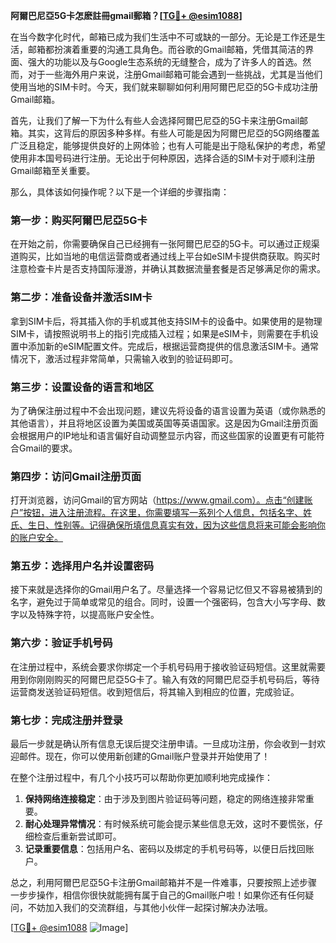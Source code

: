 **阿爾巴尼亞5G卡怎麽註冊gmail郵箱？[[TG💪+ @esim1088](https://t.me/s/esim1088)]**

在当今数字化时代，邮箱已成为我们生活中不可或缺的一部分。无论是工作还是生活，邮箱都扮演着重要的沟通工具角色。而谷歌的Gmail邮箱，凭借其简洁的界面、强大的功能以及与Google生态系统的无缝整合，成为了许多人的首选。然而，对于一些海外用户来说，注册Gmail邮箱可能会遇到一些挑战，尤其是当他们使用当地的SIM卡时。今天，我们就来聊聊如何利用阿爾巴尼亞的5G卡成功注册Gmail邮箱。

首先，让我们了解一下为什么有些人会选择阿爾巴尼亞的5G卡来注册Gmail邮箱。其实，这背后的原因多种多样。有些人可能是因为阿爾巴尼亞的5G网络覆盖广泛且稳定，能够提供良好的上网体验；也有人可能是出于隐私保护的考虑，希望使用非本国号码进行注册。无论出于何种原因，选择合适的SIM卡对于顺利注册Gmail邮箱至关重要。

那么，具体该如何操作呢？以下是一个详细的步骤指南：

### 第一步：购买阿爾巴尼亞5G卡

在开始之前，你需要确保自己已经拥有一张阿爾巴尼亞的5G卡。可以通过正规渠道购买，比如当地的电信运营商或者通过线上平台如eSIM卡提供商获取。购买时注意检查卡片是否支持国际漫游，并确认其数据流量套餐是否足够满足你的需求。

### 第二步：准备设备并激活SIM卡

拿到SIM卡后，将其插入你的手机或其他支持SIM卡的设备中。如果使用的是物理SIM卡，请按照说明书上的指引完成插入过程；如果是eSIM卡，则需要在手机设置中添加新的eSIM配置文件。完成后，根据运营商提供的信息激活SIM卡。通常情况下，激活过程非常简单，只需输入收到的验证码即可。

### 第三步：设置设备的语言和地区

为了确保注册过程中不会出现问题，建议先将设备的语言设置为英语（或你熟悉的其他语言），并且将地区设置为美国或英国等英语国家。这是因为Gmail注册页面会根据用户的IP地址和语言偏好自动调整显示内容，而这些国家的设置更有可能符合Gmail的要求。

### 第四步：访问Gmail注册页面

打开浏览器，访问Gmail的官方网站（https://www.gmail.com）。点击“创建账户”按钮，进入注册流程。在这里，你需要填写一系列个人信息，包括名字、姓氏、生日、性别等。记得确保所填信息真实有效，因为这些信息将来可能会影响你的账户安全。

### 第五步：选择用户名并设置密码

接下来就是选择你的Gmail用户名了。尽量选择一个容易记忆但又不容易被猜到的名字，避免过于简单或常见的组合。同时，设置一个强密码，包含大小写字母、数字以及特殊字符，以提高账户安全性。

### 第六步：验证手机号码

在注册过程中，系统会要求你绑定一个手机号码用于接收验证码短信。这里就需要用到你刚刚购买的阿爾巴尼亞5G卡了。输入有效的阿爾巴尼亞手机号码后，等待运营商发送验证码短信。收到短信后，将其输入到相应的位置，完成验证。

### 第七步：完成注册并登录

最后一步就是确认所有信息无误后提交注册申请。一旦成功注册，你会收到一封欢迎邮件。现在，你可以使用新创建的Gmail账户登录并开始使用了！

在整个注册过程中，有几个小技巧可以帮助你更加顺利地完成操作：

1. **保持网络连接稳定**：由于涉及到图片验证码等问题，稳定的网络连接非常重要。
2. **耐心处理异常情况**：有时候系统可能会提示某些信息无效，这时不要慌张，仔细检查后重新尝试即可。
3. **记录重要信息**：包括用户名、密码以及绑定的手机号码等，以便日后找回账户。

总之，利用阿爾巴尼亞5G卡注册Gmail邮箱并不是一件难事，只要按照上述步骤一步步操作，相信你很快就能拥有属于自己的Gmail账户啦！如果你还有任何疑问，不妨加入我们的交流群组，与其他小伙伴一起探讨解决办法哦。

[[TG💪+ @esim1088](https://t.me/s/esim1088) ![Image](https://i.postimg.cc/4NQfJmqS/Snipaste-2025-05-13-00-14-12.png)]